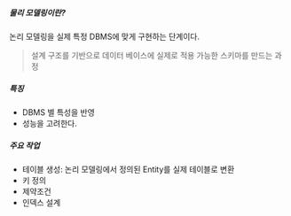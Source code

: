 ##### 물리 모델링이란?
논리 모델링을 실제 특정 DBMS에 맞게 구현하는 단계이다.

>설계 구조를 기반으로 데이터 베이스에 실제로 적용 가능한 스키마를 만드는 과정

##### 특징
- DBMS 별 특성을 반영
- 성능을 고려한다.

##### 주요 작업
- 테이블 생성: 논리 모델링에서 정의된 Entity를 실제 테이블로 변환
- 키 정의
- 제약조건
- 인덱스 설계